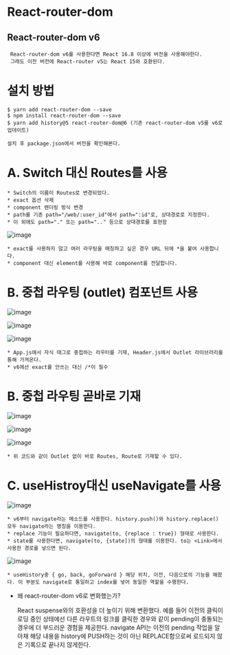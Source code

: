 # React-router-dom
  ## React-router-dom v6
    
     React-router-dom v6를 사용한다면 React 16.8 이상에 버전을 사용해야한다.
     그래도 이전 버전에 React-router v5는 React 15와 호환된다.
    
    
  # 설치 방법
    $ yarn add react-router-dom --save
    $ npm install react-router-dom --save
    $ yarn add history@5 react-router-dom@6 (기존 react-router-dom v5를 v6로 업데이트)
    
    설치 후 package.json에서 버전을 확인해본다.
    
  # A. Switch 대신 Routes를 사용
    * Switch의 이름이 Routes로 변경되었다.
    * exact 옵션 삭제
    * component 렌더링 방식 변경
    * path를 기존 path="/web/:user_id"에서 path=":id"로, 상대경로로 지정한다.
    * 이 외에도 path="." 또는 path=".." 등으로 상대경로를 표현함
    
 ![image](https://user-images.githubusercontent.com/94499416/162664713-9425e041-6868-4469-b19a-a5e2a99cf807.png)
 
    * exact를 사용하지 않고 여러 라우팅을 매칭하고 싶은 경우 URL 뒤에 *을 붙여 사용합니다.
    * component 대신 element를 사용해 바로 component를 전달합니다.
    
  # B. 중첩 라우팅 (outlet) 컴포넌트 사용
  
  ![image](https://user-images.githubusercontent.com/94499416/162665927-63c65da6-a41c-4b34-aa8a-2ff0e2c0c901.png)
  
  ![image](https://user-images.githubusercontent.com/94499416/162665994-e41f8b91-57bd-43f9-9a32-e8cf69cd785e.png)
  
  ![image](https://user-images.githubusercontent.com/94499416/162666032-2b844952-3c4c-4d60-9950-7b4093903019.png)
  
    * App.js에서 자식 태그로 중첩하는 라우터를 기재, Header.js에서 Outlet 라이브러리를 통해 가져온다.
    * v6에선 exact를 안쓰는 대신 /*이 필수
    
  # B. 중첩 라우팅 곧바로 기재

  ![image](https://user-images.githubusercontent.com/94499416/162666500-7994fb79-90bb-4691-b509-4140368d9f64.png)
  
  ![image](https://user-images.githubusercontent.com/94499416/162666525-37c6298f-d682-45fd-8991-25fa63e3886d.png)
  
  ![image](https://user-images.githubusercontent.com/94499416/162666032-2b844952-3c4c-4d60-9950-7b4093903019.png)
  
    * 위 코드와 같이 Outlet 없이 바로 Routes, Route로 기재할 수 있다.
    
  # C. useHistroy대신 useNavigate를 사용

  ![image](https://user-images.githubusercontent.com/94499416/162697179-70dd2cf2-ecf6-490e-924d-556922eed6bc.png)
  
    * v6부터 navigate라는 메소드를 사용한다. history.push()와 history.replace() 모두 navigate라는 명칭을 이용한다.
    * replace 기능이 필요하다면, navigate(to, {replace : true}) 형태로 사용한다.
    * state를 사용한다면, navigate(to, {state])의 형태를 이용한다. to는 <Link>에서 사용한 경로를 넣으면 된다.
    
  ![image](https://user-images.githubusercontent.com/94499416/162698216-aa63ee78-ef10-4111-a617-d533cc739754.png)
  
    * useHistory중 { go, back, goForward } 해당 위치, 이전, 다음으로의 기능을 해왔다. 이 부분도 navigate로 통일하고 index를 넣어 동일한 역할을 수행한다.


* 왜 react-router-dom v6로 변화했는가?

    React suspense와의 호환성을 더 높이기 위해 변환했다. 예를 들어 이전의 클릭이 로딩 중인 상태에선 다른 라우트의 링크를 클릭한 경우와 같이
    pending이 충돌되는 경우에 더 부드러운 경험을 제공한다. navigate API는 이전의 pending 작업을 알아채 해당 내용을 history에 PUSH하는 것이 아닌
    REPLACE함으로써 로드되지 않은 기록으로 끝나지 않게한다.
